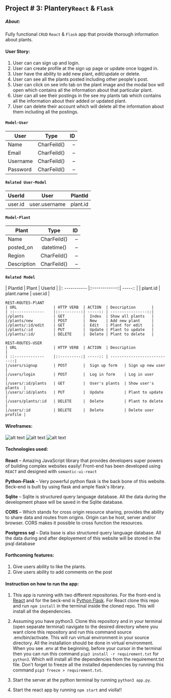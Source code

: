## Project # 3: Plantery```React```  & ```Flask```

##### About:
Fully functional ```CRUD``` ```React``` & ```Flask``` app that provide thorough information about plants.

#### User Story:
1. User can can sign up and login.
2. User can create profile at the sign up page or update once logged in.
3. User have the ability to add new plant, edit/update or delete.
4. User can see all the plants posted including other people's post.
5. User can click on see info tab on the plant image and the modal box will open which contains all the information about that particular plant.
6. User can all see their postings in the see my plants tab which contains all the information about their added or updated plant.
7. User can delete their account which will delete all the information about them including all the postings.

#### ```Model-User```

| User           | Type        | ID     |
| -------------  |:-----------:| -----: |
| Name           | CharFeild() |  –
| Email          | CharFeild() |  –
| Username       | CharFeild() |  –
| Password       | CharFeild() |  –

#### ```Related User-Model```
| UserId        | User          | PlantId  |
| ------------- |:-------------:| -----:   |
| user.id       | user.username | plant.id |


#### ```Model-Plant```  
| Plant          | Type        | ID     |
| -------------  |:-----------:| -----: |
| Name           | CharFeild() |  –
| posted_on      | datetime()  |  –
| Region         | CharFeild() |  –
| Description    | CharFeild() |  –


#### ```Related Model```
| PlantId        | Plant       | UserId   |
|:: -----------  |::------------::| -----::  |
| plant.id       | plant.name  | user.id  |

```
REST–ROUTES-PlANT
| URL                | HTTP VERB  | ACTION  | Description       |
| ::-------------    |::---------:| -----:: | ----------------::|
|/plants             | GET        |  Index  | Show all plants   |
|/plants/new         | POST       |  New    | Add new plant     |
|/plants/:id/edit    | GET        |  Edit   | Plant for edit    |  
|/plants/:id         | PUT        |  Update | Plant to update   |
|/plants/:id/        | DELETE     |  Delete | Plant to delete   |

REST–ROUTES-USER  
| URL                | HTTP VERB  | ACTION  | Description                 |
| ::-------------    |::---------:| -----:: | --------------------------::|
|/users/signup       | POST       |  Sign up form   | Sign up new user    |
|/users/login        | POST       |  Log in form    | Log in user         |
|/users/:id/plants   | GET        |  User's plants  | Show user's plants  |  
|/users/:id/plants   | PUT        |  Update         | Plant to update     |
|/users/plants/:id   | DELETE     |  Delete         | Plant to delete     |
|/users/:id          | DELETE     |  Delete         | Delete user profile |
```
#### Wireframes:
![alt text](https://i.imgur.com/cbD3bfX.jpg)
![alt text](https://i.imgur.com/2umptRu.jpg)
![alt text](https://i.imgur.com/iTNBWoj.jpg)

#### Technologies used:
**React** – Amazing JavaScript library that provides developers super powers of building complex websites easily! Front-end has been developed using ```REACT``` and designed with ```semantic-ui-react```

__Python-Flask__ – Very powerful python flask is the back bone of this website. Beck-end is built by using flask and ample flask's library.

**Sqlite** – Sqlite is structured query language database. All the data during the development phase will be saved in the Sqlite database.

**CORS** – Which stands for cross origin resource sharing, provides the ability to share data and routes from origins. Origin can be host, server and/or browser. CORS makes it possible to cross function the resources.

__Postgress sql__ – Data base is also structured query language database. All the data during and after deployement of this website will be stored in the psql database

#### Forthcoming features:
1. Give users ability to like the plants.
2. Give users ability to add comments on the post

#### Instruction on how to run the app:
1. This app is running with two different repositories. For the front-end is [React](https://github.com/Paresh10/plantery-react-full-crud) and for the beck-end is [Python Flask](https://github.com/Paresh10/plantery-flask-full-crud). For React clone this repo and run ```npm install``` in the terminal inside the cloned repo. This will install all the dependencies.

2. Assuming you have python3. Clone this repository and in your terminal (open separate terminal) navigate to the desired directory where you want clone this repository and run this command source .env/bin/activate. This will run virtual environment in your source directory. All the installation should be done in virtual environment. When you see .env at the beginning, before your cursor in the terminal then you can run this command ```pip3 install -r requirement.txt``` for ```python3```. Which will install all the dependencies from the requirement.txt file. Don't forget to freeze all the installed dependencies by running this command ```pip3 freeze > requirement.txt```.

3. Start the server at the python terminal by running ```python3 app.py```.

4. Start the react app by running ```npm start``` and violla!!
